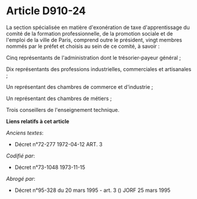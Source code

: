 # Article D910-24

La section spécialisée en matière d'exonération de taxe d'apprentissage du comité de la formation professionnelle, de la
promotion sociale et de l'emploi de la ville de Paris, comprend outre le président, vingt membres nommés par le préfet et
choisis au sein de ce comité, à savoir :

Cinq représentants de l'administration dont le trésorier-payeur général ;

Dix représentants des professions industrielles, commerciales et artisanales ;

Un représentant des chambres de commerce et d'industrie ;

Un représentant des chambres de métiers ;

Trois conseillers de l'enseignement technique.

**Liens relatifs à cet article**

_Anciens textes_:

  - Décret n°72-277 1972-04-12 ART. 3

_Codifié par_:

  - Décret n°73-1048 1973-11-15

_Abrogé par_:

  - Décret n°95-328 du 20 mars 1995 - art. 3 () JORF 25 mars 1995
